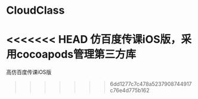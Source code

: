 # CloudClass
<<<<<<< HEAD
仿百度传课iOS版，采用cocoapods管理第三方库
=======
高仿百度传课iOS版
>>>>>>> 6dd1277c7c478a5237908744917c76e4d775b162
